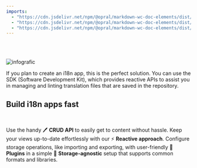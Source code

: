 ```yaml
---
imports:
  - "https://cdn.jsdelivr.net/npm/@opral/markdown-wc-doc-elements/dist/doc-header.js/+esm"
  - "https://cdn.jsdelivr.net/npm/@opral/markdown-wc-doc-elements/dist/doc-features.js/+esm"
  - "https://cdn.jsdelivr.net/npm/@opral/markdown-wc-doc-elements/dist/doc-feature.js/+esm"
---
```


<doc-header 
  title="What is the SDK?" 
  description="Extend the ecosystem with inlang’s SDK." 
  button="Start building" 
  link="/documentation/build-app"></doc-header>

<br/>
<br/>

<img src="https://cdn.jsdelivr.net/gh/opral/monorepo/inlang/documentation/sdk/assets/sdk-image.png" alt="infografic"></img>

If you plan to create an i18n app, this is the perfect solution. You can use the SDK (Software Development Kit), which provides reactive APIs to assist you in managing and linting translation files that are saved in the repository.

## Build i18n apps fast

<doc-features>
  <doc-feature color="#EBF0F4" title="🖊️  Reactive CRUD API" image="https://cdn.jsdelivr.net/gh/opral/monorepo/inlang/documentation/sdk/assets/sdkDocCrudNew.png"></doc-feature>
  <doc-feature color="#EBF0F4" title="📂  No Storage complexity" image="https://cdn.jsdelivr.net/gh/opral/monorepo/inlang/documentation/sdk/assets/sdkDocStorage.png"></doc-feature>
</doc-features>

<br/>

Use the handy 🖊️ **CRUD API** to easily get to content without hassle. Keep your views up-to-date effortlessly with our ⚡️ **Reactive approach**. Configure storage operations, like importing and exporting, with user-friendly 🧩 **Plugins** in a simple 📂 **Storage-agnostic** setup that supports common formats and libraries.

<br/>
